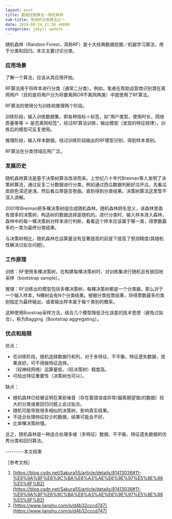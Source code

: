 ```yaml
---
layout: post
title: 数据挖掘算法－随机森林
sub-title: 常用的分类算法之一
date: 2019-08-24 11:30 +0800
categories: jekyll update
---
```


随机森林（Random Forest，简称RF）是十大经典数据挖掘／机器学习算法，用于分类和回归。本文主要讨论分类。

### 应用场景

了解一个算法，应该从其应用开始。

RF算法用于将样本进行分类（通常二分类）。例如，笔者在帮助运营商识别潜在离网用户（目的是将用户分为将要离网OR不离网两类）中就使用了RF算法。

RF算法的使用分为训练和推理两个阶段。

训练阶段，输入训练数据集，即各种指标＋标签，如“用户类型，使用时长，网络质量等等 ＋ 是否离网标签“，经过RF算法训练，输出模型（发现的特征规律）。训练后的模型可反复使用。

推理阶段，输入样本数据，经过训练阶段输出的RF模型识别，得到样本类别。

RF算法在分类领域应用广泛。

### 发展历史

随机森林算法是基于决策树算法改进而来。上世纪八十年代Breiman等人发明了决策树算法，通过反复二分数据进行分类，例如通过西瓜数据判断好瓜坏瓜，先看瓜皮颜色深还是浅，然后看瓜蒂是否卷曲，直到得到分类结果。决策树算法这里暂不深入讲解。

2001年Breiman把多棵决策树组合成随机森林。随机森林顾名思义，该森林里面有很多的决策树，构造树的数据选择是随机的。进行分类时，输入样本进入森林，森林中的每一棵决策树对样本进行判断，看看这个样本应该属于哪一类，得票数最多的一类为最终分类结果。

与决策树相比，随机森林在运算量没有显著提高的前提下提高了预测精度(其随机性解决过拟合问题)。

### 工作原理

训练：RF使用多棵决策树，在构建每棵决策树时，对训练集进行随机且有放回地采样（bootstrap sample）。

推理：RF训练出的模型包括多棵决策树，每棵决策树都是一个分类器，那么对于一个输入样本，N棵树会有N个分类结果。根据分类投票结果，将得票数最多的类别指定为最终输出，或者输出样本属于每个类别的概率。

这种使用Boostrap采样方法，结合几个模型降低泛化误差的技术思想（避免过拟合），称为Bagging（Bootstrap aggregating）。


### 优点和局限

优点：
* 在训练阶段，随机选择数据行和列，对于多特征、不平衡、特征遗失数据，效果良好。可不用做特征选择。
* （较神经网络）运算量低，（较决策树）精度高。
* 可给出特征重要性（决策树也可以）。

缺点：
* 随机森林已经被证明在某些噪音（存在着错误或异常(偏离期望值)的数据）较大的分类或者回归问题上会过拟合。
* 随机可能导致很多相似的决策树，影响真实结果。
* 不适合处理特征较少的数据，结果可能会不好。
* 比单棵决策树慢。


总之，随机森林是一种适合处理多维（多特征）数据、不平衡、特征遗失数据的优秀分类和回归算法。


---------本文结束


［参考文档］

1. [https://blog.csdn.net/Sakura55/article/details/81413036#11-%E9%9A%8F%E6%9C%BA%E6%A3%AE%E6%9E%97%E5%8E%86%E5%8F%B2](https://blog.csdn.net/Sakura55/article/details/81413036#11-%E9%9A%8F%E6%9C%BA%E6%A3%AE%E6%9E%97%E5%8E%86%E5%8F%B2)
2. [https://www.jianshu.com/p/d4b32cccd747](https://www.jianshu.com/p/d4b32cccd747)

